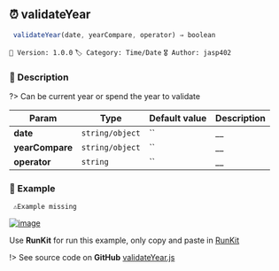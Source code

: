 ## ⏰ validateYear 

```javascript
 validateYear(date, yearCompare, operator) ⇒ boolean 
``` 


`📢 Version: 1.0.0`  `🏷️ Category: Time/Date` `🎖️ Author: jasp402` 

### 📝 Description 


?> Can be current year or spend the year to validate 


| Param | Type | Default value | Description |
| --- | --- | --- | --- |
| **date** | `string/object` | `` | __ | 
| **yearCompare** | `string/object` | `` | __ | 
| **operator** | `string` | `` | __ | 



### 🧪 Example 


``` 
 ⚠️Example missing 
```




[![image](https://user-images.githubusercontent.com/8978470/89190058-8603d500-d566-11ea-914f-284448e5a1b6.png)](https://npm.runkit.com/js-packtools) 
 
Use **RunKit** for run this example, only copy and paste in [RunKit](https://npm.runkit.com/js-packtools)


!> See source code on **GitHub** [validateYear.js](https://github.com/jasp402/js-packtools/blob/master/lib/validateYear.js) 

